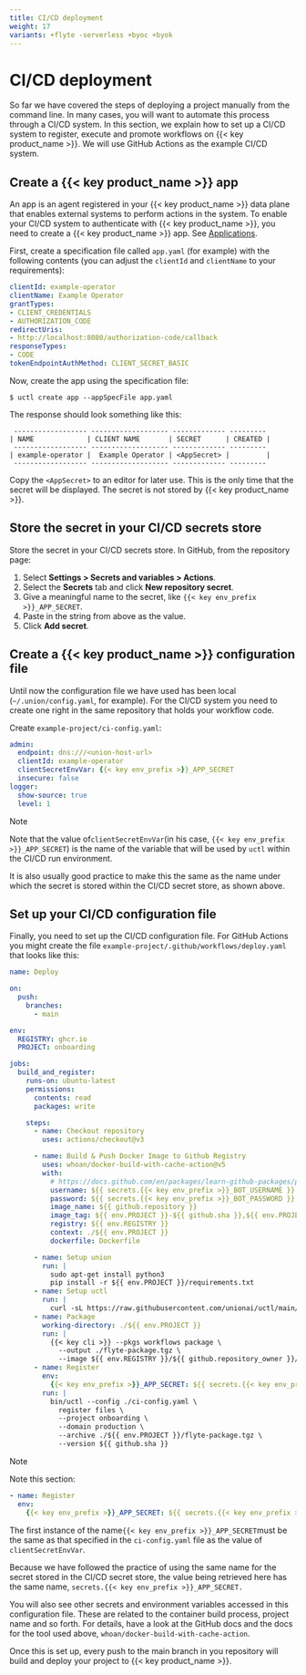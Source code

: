 ```yaml
---
title: CI/CD deployment
weight: 17
variants: +flyte -serverless +byoc +byok
---
```


# CI/CD deployment

So far we have covered the steps of deploying a project manually from the command line.
In many cases, you will want to automate this process through a CI/CD system.
In this section, we explain how to set up a CI/CD system to register, execute and promote workflows on {{< key product_name >}}.
We will use GitHub Actions as the example CI/CD system.

## Create a {{< key product_name >}} app

An app is an agent registered in your {{< key product_name >}} data plane that enables external systems to perform actions in the system.
To enable your CI/CD system to authenticate with {{< key product_name >}}, you need to create a {{< key product_name >}} app.
See [Applications](../administration/applications.md).

First, create a specification file called `app.yaml` (for example) with the following contents (you can adjust the `clientId` and `clientName` to your requirements):

```yaml
clientId: example-operator
clientName: Example Operator
grantTypes:
- CLIENT_CREDENTIALS
- AUTHORIZATION_CODE
redirectUris:
- http://localhost:8080/authorization-code/callback
responseTypes:
- CODE
tokenEndpointAuthMethod: CLIENT_SECRET_BASIC
```

Now, create the app using the specification file:

```shell
$ uctl create app --appSpecFile app.yaml
```

The response should look something like this:

```shell
 ------------------ ------------------- ------------- ---------
| NAME             | CLIENT NAME       | SECRET      | CREATED |
 ------------------ ------------------- ------------- ---------
| example-operator |  Example Operator | <AppSecret> |         |
 ------------------ ------------------- ------------- ---------
```

Copy the `<AppSecret>` to an editor for later use.
This is the only time that the secret will be displayed.
The secret is not stored by {{< key product_name >}}.

## Store the secret in your CI/CD secrets store

Store the secret in your CI/CD secrets store.
In GitHub, from the repository page:

1. Select **Settings > Secrets and variables > Actions**.
2. Select the **Secrets** tab and click **New repository secret**.
3. Give a meaningful name to the secret, like `{{< key env_prefix >}}_APP_SECRET`.
4. Paste in the string from above as the value.
5. Click **Add secret**.

## Create a {{< key product_name >}} configuration file

Until now the configuration file we have used has been local (`~/.union/config.yaml`, for example).
For the CI/CD system you need to create one right in the same repository that holds your workflow code.

Create `example-project/ci-config.yaml`:

```yaml
admin:
  endpoint: dns:///<union-host-url>
  clientId: example-operator
  clientSecretEnvVar: {{< key env_prefix >}}_APP_SECRET
  insecure: false
logger:
  show-source: true
  level: 1
```

> [!NOTE]
> Note that the value of`clientSecretEnvVar`(in his case, `{{< key env_prefix >}}_APP_SECRET`) is the name of the variable that will be used by `uctl` within the CI/CD run environment.
>
> It is also usually good practice to make this the same as the name under which the secret is stored within the CI/CD secret store, as shown above.

## Set up your CI/CD configuration file

Finally, you need to set up the CI/CD configuration file. For GitHub Actions you might create the file `example-project/.github/workflows/deploy.yaml` that looks like this:

```yaml
name: Deploy

on:
  push:
    branches:
      - main

env:
  REGISTRY: ghcr.io
  PROJECT: onboarding

jobs:
  build_and_register:
    runs-on: ubuntu-latest
    permissions:
      contents: read
      packages: write

    steps:
      - name: Checkout repository
        uses: actions/checkout@v3

      - name: Build & Push Docker Image to Github Registry
        uses: whoan/docker-build-with-cache-action@v5
        with:
          # https://docs.github.com/en/packages/learn-github-packages/publishing-a-package
          username: ${{ secrets.{{< key env_prefix >}}_BOT_USERNAME }}
          password: ${{ secrets.{{< key env_prefix >}}_BOT_PASSWORD }}
          image_name: ${{ github.repository }}
          image_tag: ${{ env.PROJECT }}-${{ github.sha }},${{ env.PROJECT }}-latest
          registry: ${{ env.REGISTRY }}
          context: ./${{ env.PROJECT }}
          dockerfile: Dockerfile

      - name: Setup union
        run: |
          sudo apt-get install python3
          pip install -r ${{ env.PROJECT }}/requirements.txt
      - name: Setup uctl
        run: |
          curl -sL https://raw.githubusercontent.com/unionai/uctl/main/install.sh | bash
      - name: Package
        working-directory: ./${{ env.PROJECT }}
        run: |
          {{< key cli >}} --pkgs workflows package \
            --output ./flyte-package.tgz \
            --image ${{ env.REGISTRY }}/${{ github.repository_owner }}/${{ github.repository }}:${{ env.PROJECT }}-latest
      - name: Register
        env:
          {{< key env_prefix >}}_APP_SECRET: ${{ secrets.{{< key env_prefix >}}_APP_SECRET }}
        run: |
          bin/uctl --config ./ci-config.yaml \
            register files \
            --project onboarding \
            --domain production \
            --archive ./${{ env.PROJECT }}/flyte-package.tgz \
            --version ${{ github.sha }}
```

> [!NOTE]
> Note this section:
>
> ```yaml
> - name: Register
>   env:
>     {{< key env_prefix >}}_APP_SECRET: ${{ secrets.{{< key env_prefix >}}_APP_SECRET }}
> ```
>
> The first instance of the name`{{< key env_prefix >}}_APP_SECRET`must be the same as that specified in the `ci-config.yaml` file as the value of `clientSecretEnvVar`.
>
> Because we have followed the practice of using the same name for the secret stored in the CI/CD secret store, the value being retrieved here has the same name, `secrets.{{< key env_prefix >}}_APP_SECRET.`
>
> You will also see other secrets and environment variables accessed in this configuration file.
> These are related to the container build process, project name and so forth.
> For details, have a look at the GitHub docs and the docs for the tool used above, `whoan/docker-build-with-cache-action`.

Once this is set up, every push to the main branch in you repository will build and deploy your project to {{< key product_name >}}.
